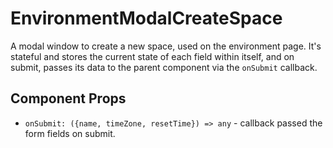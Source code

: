 # EnvironmentModalCreateSpace

A modal window to create a new space, used on the environment page. It's stateful and stores the
current state of each field within itself, and on submit, passes its data to the parent component
via the `onSubmit` callback.

## Component Props
- `onSubmit: ({name, timeZone, resetTime}) => any` - callback passed the form fields on submit.
